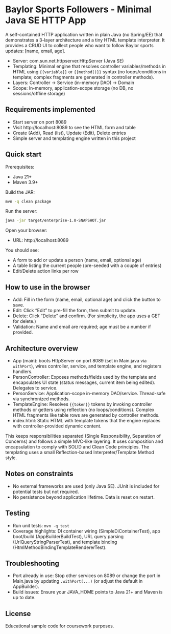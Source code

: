 # Baylor Sports Followers - Minimal Java SE HTTP App

A self-contained HTTP application written in plain Java (no Spring/EE) that demonstrates a 3-layer architecture and a tiny HTML template interpreter. It provides a CRUD UI to collect people who want to follow Baylor sports updates: [name, email, age].

- Server: com.sun.net.httpserver.HttpServer (Java SE)
- Templating: Minimal engine that resolves controller variables/methods in HTML using `{{variable}}` or `{{method()}}` syntax (no loops/conditions in template; complex fragments are generated in controller methods).
- Layers: Controller → Service (in-memory DAO) → Domain
- Scope: In-memory, application-scope storage (no DB, no sessions/offline storage)

## Requirements implemented
- Start server on port 8089
- Visit http://localhost:8089 to see the HTML form and table
- Create (Add), Read (list), Update (Edit), Delete entries
- Simple server and templating engine written in this project

## Quick start

Prerequisites:
- Java 21+
- Maven 3.9+

Build the JAR:

```bash
mvn -q clean package
```

Run the server:

```bash
java -jar target/enterprise-1.0-SNAPSHOT.jar
```

Open your browser:

- URL: http://localhost:8089

You should see:
- A form to add or update a person (name, email, optional age)
- A table listing the current people (pre-seeded with a couple of entries)
- Edit/Delete action links per row

## How to use in the browser
- Add: Fill in the form (name, email, optional age) and click the button to save.
- Edit: Click “Edit” to pre-fill the form, then submit to update.
- Delete: Click “Delete” and confirm. (For simplicity, the app uses a GET for delete.)
- Validation: Name and email are required; age must be a number if provided.

## Architecture overview

- App (main): boots HttpServer on port 8089 (set in Main.java via `withPort`), wires controller, service, and template engine, and registers handlers.
- PersonController: Exposes methods/fields used by the template and encapsulates UI state (status messages, current item being edited). Delegates to service.
- PersonService: Application-scope in-memory DAO/service. Thread-safe via synchronized methods.
- TemplateEngine: Resolves `{{token}}` tokens by invoking controller methods or getters using reflection (no loops/conditions). Complex HTML fragments like table rows are generated by controller methods.
- index.html: Static HTML with template tokens that the engine replaces with controller-provided dynamic content.

This keeps responsibilities separated (Single Responsibility, Separation of Concerns) and follows a simple MVC-like layering. It uses composition and encapsulation to comply with SOLID and Clean Code principles. The templating uses a small Reflection-based Interpreter/Template Method style.

## Notes on constraints
- No external frameworks are used (only Java SE). JUnit is included for potential tests but not required.
- No persistence beyond application lifetime. Data is reset on restart.

## Testing
- Run unit tests: `mvn -q test`
- Coverage highlights: DI container wiring (SimpleDiContainerTest), app boot/build (AppBuilderBuildTest), URL query parsing (UrlQueryStringParserTest), and template binding (HtmlMethodBindingTemplateRendererTest).

## Troubleshooting
- Port already in use: Stop other services on 8089 or change the port in Main.java by updating `.withPort(...)` (or adjust the default in AppBuilder).
- Build issues: Ensure your JAVA_HOME points to Java 21+ and Maven is up to date.

## License
Educational sample code for coursework purposes.
